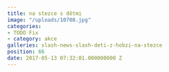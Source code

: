 ```yaml
---
title: na stezce s dětmi
image: "/uploads/10708.jpg"
categories:
- TODO Fix
- category: akce
galleries: slash-news-slash-deti-z-hobzi-na-stezce
position: 66
date: 2017-05-13 07:32:01.000000000 Z
---
```

